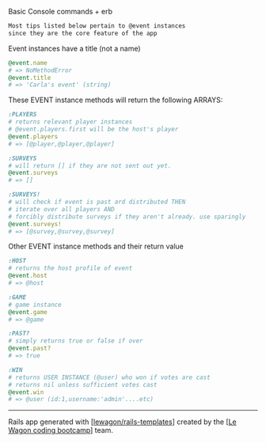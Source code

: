Basic Console commands + erb


```bash
Most tips listed below pertain to @event instances
since they are the core feature of the app
```
Event instances have a title (not a name)
```ruby
@event.name
# => NoMethodError
@event.title
# => 'Carla's event' (string)
```
These EVENT instance methods will return the following ARRAYS:
```ruby
:PLAYERS
# returns relevant player instances
# @event.players.first will be the host's player
@event.players
# => [@player,@player,@player]

:SURVEYS
# will return [] if they are not sent out yet.
@event.surveys
# => []

:SURVEYS!
# will check if event is past ard distributed THEN
# iterate over all players AND
# forcibly distribute surveys if they aren't already. use sparingly
@event.surveys!
# => [@survey,@survey,@survey]
```

Other EVENT instance methods and their return value
```ruby
:HOST
# returns the host profile of event
@event.host
# => @host

:GAME
# game instance
@event.game
# => @game

:PAST?
# simply returns true or false if over
@event.past?
# => true

:WIN
# returns USER INSTANCE (@user) who won if votes are cast
# returns nil unless sufficient votes cast
@event.win
# => @user (id:1,username:'admin'....etc)
```


<hr>
Rails app generated with
[<a href="https://github.com/lewagon/rails-templates">lewagon/rails-templates</a>]
created by the
[<a href="https://www.lewagon.com">Le Wagon coding bootcamp</a>] team.

